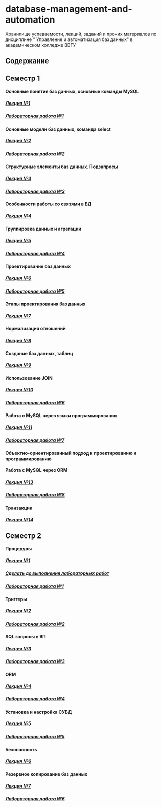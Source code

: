 # database-management-and-automation
Хранилище успеваемости, лекций, заданий и прочих материалов по дисциплине " Управление и автоматизация баз данных" в академическом колледже ВВГУ

## Содержание

## Семестр 1

#### Основные понятия баз данных, основные команды MySQL

##### [Лекция №1](sem1/lecs/lec1.pdf)
##### [Лабораторная работа №1](sem1/labs/lab1.md)

#### Основные модели баз данных, команда select

##### [Лекция №2](sem1/lecs/lec2.pdf)
##### [Лабораторная работа №2](sem1/labs/lab2.md)

#### Структурные элементы баз данных. Подзапросы

##### [Лекция №3](sem1/lecs/lec3.md)
##### [Лабораторная работа №3](sem1/labs/lab3.md)

#### Особенности работы со связями в БД

##### [Лекция №4](sem1/lecs/lec4.md)

#### Группировка данных и агрегации

##### [Лекция №5](sem1/lecs/lec5.md)
##### [Лабораторная работа №4](sem1/labs/lab4.md)

#### Проектирование баз данных

##### [Лекция №6](sem1/lecs/lec6.pdf)
##### [Лабораторная работа №5](sem1/labs/lab5.md)

#### Этапы проектирования баз данных

##### [Лекция №7](sem1/lecs/lec7.pdf)

#### Нормализация отношений

##### [Лекция №8](sem1/lecs/lec8.pdf)

#### Создание баз данных, таблиц

##### [Лекция №9](sem1/lecs/lec9.md)

#### Использование JOIN

##### [Лекция №10](sem1/lecs/lec10.pdf)
##### [Лабораторная работа №6](sem1/labs/lab6.md)

#### Работа с MySQL через языки программирования

##### [Лекция №11](sem1/lecs/lec11.md)
##### [Лабораторная работа №7](sem1/labs/lab7.md)

#### Объектно-ориентированный подход к проектированию и программированию

#### Работа с MySQL через ORM

##### [Лекция №13](sem1/lecs/lec13.md)
##### [Лабораторная работа №8](sem1/labs/lab8.md)

#### Транзакции

##### [Лекция №14](sem1/lecs/lec14.pdf)

## Семестр 2

#### Процедуры

##### [Лекция №1](sem2/lecs/lec1.md)
##### [Сделать до выполнения лабораторных работ](sem2/labs/prelab/prelab.md)
##### [Лабораторная работа №1](sem2/labs/lab1.md)

#### Триггеры

##### [Лекция №2](sem2/lecs/lec2.md)
##### [Лабораторная работа №2](sem2/labs/lab2.md)

#### SQL запросы в ЯП

##### [Лекция №3](sem2/lecs/lec3.md)
##### [Лабораторная работа №3](sem2/labs/lab3.md)

#### ORM

##### [Лекция №4](sem2/lecs/lec4.md)
##### [Лабораторная работа №4](sem2/labs/lab4.md)

#### Установка и настройка СУБД

##### [Лекция №5](sem2/lecs/lec5.md)
##### [Лабораторная работа №5](sem2/labs/lab5.md)

#### Безопасность

##### [Лекция №6](sem2/lecs/lec6.md)

#### Резервное копирование баз данных

##### [Лекция №7](sem2/lecs/lec7.md)
##### [Лабораторная работа №6](sem2/labs/lab6.md)
